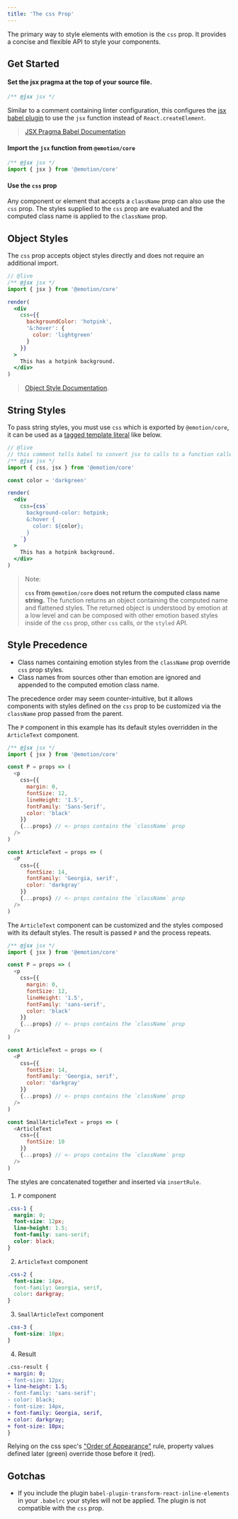 ```yaml
---
title: 'The css Prop'
---
```


The primary way to style elements with emotion is the `css` prop. It provides a concise and flexible API to style your components.

## Get Started

#### Set the jsx pragma at the top of your source file.

```js
/** @jsx jsx */
```

Similar to a comment containing linter configuration, this configures the [jsx babel plugin](https://babeljs.io/docs/en/babel-plugin-transform-react-jsx) to use the `jsx` function instead of `React.createElement`.

> [JSX Pragma Babel Documentation](https://babeljs.io/docs/en/babel-plugin-transform-react-jsx#pragma)

#### Import the `jsx` function from `@emotion/core`

```js
/** @jsx jsx */
import { jsx } from '@emotion/core'
```

#### Use the `css` prop

Any component or element that accepts a `className` prop can also use the `css` prop. The styles supplied to the `css` prop are evaluated and the computed class name is applied to the `className` prop.

## Object Styles

The `css` prop accepts object styles directly and does not require an additional import.

```jsx
// @live
/** @jsx jsx */
import { jsx } from '@emotion/core'

render(
  <div
    css={{
      backgroundColor: 'hotpink',
      '&:hover': {
        color: 'lightgreen'
      }
    }}
  >
    This has a hotpink background.
  </div>
)
```

> [Object Style Documentation](/docs/object-styles.md).

## String Styles

To pass string styles, you must use `css` which is exported by `@emotion/core`, it can be used as a [tagged template literal](https://developer.mozilla.org/en-US/docs/Web/JavaScript/Reference/Template_literals) like below.

```jsx
// @live
// this comment tells babel to convert jsx to calls to a function called jsx instead of React.createElement
/** @jsx jsx */
import { css, jsx } from '@emotion/core'

const color = 'darkgreen'

render(
  <div
    css={css`
      background-color: hotpink;
      &:hover {
        color: ${color};
      }
    `}
  >
    This has a hotpink background.
  </div>
)
```

> Note:
>
> **`css` from `@emotion/core` does not return the computed class name string.** The function returns an object containing the computed name and flattened styles. The returned object is understood by emotion at a low level and can be composed with other emotion based styles inside of the `css` prop, other `css` calls, or the `styled` API.

## Style Precedence

- Class names containing emotion styles from the `className` prop override `css` prop styles.
- Class names from sources other than emotion are ignored and appended to the computed emotion class name.

The precedence order may seem counter-intuitive, but it allows components with styles defined on the `css` prop to be customized via the `className` prop passed from the parent.

The `P` component in this example has its default styles overridden in the `ArticleText` component.

```js
/** @jsx jsx */
import { jsx } from '@emotion/core'

const P = props => (
  <p
    css={{
      margin: 0,
      fontSize: 12,
      lineHeight: '1.5',
      fontFamily: 'Sans-Serif',
      color: 'black'
    }}
    {...props} // <- props contains the `className` prop
  />
)

const ArticleText = props => (
  <P
    css={{
      fontSize: 14,
      fontFamily: 'Georgia, serif',
      color: 'darkgray'
    }}
    {...props} // <- props contains the `className` prop
  />
)
```

The `ArticleText` component can be customized and the styles composed with its default styles. The result is passed `P` and the process repeats.

```js
/** @jsx jsx */
import { jsx } from '@emotion/core'

const P = props => (
  <p
    css={{
      margin: 0,
      fontSize: 12,
      lineHeight: '1.5',
      fontFamily: 'sans-serif',
      color: 'black'
    }}
    {...props} // <- props contains the `className` prop
  />
)

const ArticleText = props => (
  <P
    css={{
      fontSize: 14,
      fontFamily: 'Georgia, serif',
      color: 'darkgray'
    }}
    {...props} // <- props contains the `className` prop
  />
)

const SmallArticleText = props => (
  <ArticleText
    css={{
      fontSize: 10
    }}
    {...props} // <- props contains the `className` prop
  />
)
```

The styles are concatenated together and inserted via `insertRule`.

1. `P` component

```css
.css-1 {
  margin: 0;
  font-size: 12px;
  line-height: 1.5;
  font-family: sans-serif;
  color: black;
}
```

2. `ArticleText` component

```css
.css-2 {
  font-size: 14px,
  font-family: Georgia, serif,
  color: darkgray;
}
```

3. `SmallArticleText` component

```css
.css-3 {
  font-size: 10px;
}
```

4. Result

```diff
.css-result {
+ margin: 0;
- font-size: 12px;
+ line-height: 1.5;
- font-family: 'sans-serif';
- color: black;
- font-size: 14px,
+ font-family: Georgia, serif,
+ color: darkgray;
+ font-size: 10px;
}
```

Relying on the css spec's ["Order of Appearance"](https://www.w3.org/TR/css-cascade-3/#cascade-order) rule, property values defined later (green) override those before it (red).

## Gotchas

- If you include the plugin `babel-plugin-transform-react-inline-elements` in your `.babelrc` your styles will not be applied. The plugin is not compatible with the `css` prop.
